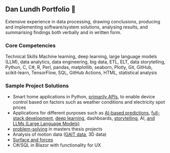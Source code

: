 ## Dan Lundh Portfolio 👋

Extensive experience in data processing, drawing conclusions, producing and implementing software/system solutions, analysing results, and summarising findings both verbally and in written form.

### Core Competencies
Technical Skills Machine learning, deep learning, large language models (LLM), data analytics, data engineering, big data, ETL, ELT, data storytelling, Python, C, C#, R, Perl, pandas, matplotlib, seaborn, Plotly, Git, GitHub, scikit-learn, TensorFlow, SQL, GitHub Actions, HTML, statistical analysis 

### Sample Project Solutions
* Smart home applications in Python, [primarily APIs](https://github.com/Dan-Lundh/API-Collection), to enable device control based on factors such as weather conditions and electricity spot prices
* Applications for different purposes such as [AI-based predictions](https://github.com/Dan-Lundh/Ice-cream-prediction), [full-stack development](https://github.com/Dan-Lundh/Youtube-db), [deep learning](https://github.com/Dan-Lundh/AI-deep_learning), dashboards, [storytelling](https://github.com/Dan-Lundh/Supahcoolsoft), AI, [and LLMs (Large Language Models)](https://github.com/Dan-Lundh/chatrobot-gbg)
* [problem-solving](https://github.com/Dan-Lundh/netanalysis) in masters thesis projects
* Analysis of motion data ([GAIT data](https://github.com/Dan-Lundh/Gait_analysis_Mindius), 3D data)
* [Surface and forces](https://github.com/Dan-Lundh/Surface)
* C#/SQL in Blazor with functionality for UX
<!--
This site was built using [GitHub Pages](https://pages.github.com/)
https://github.com/Dan-Lundh/Gait_analysis_Mindius
**Dan-Lundh/Dan-Lundh** is a ✨ _special_ ✨ repository because its `README.md` (this file) appears on your GitHub profile.

Here are some ideas to get you started:

- 🔭 I’m currently working on ...
- 🌱 I’m currently learning ...
- 👯 I’m looking to collaborate on ...
- 🤔 I’m looking for help with ...
- 💬 Ask me about ...
- 📫 How to reach me: ...
- 😄 Pronouns: ...
- ⚡ Fun fact: ...
-->

